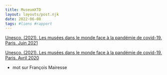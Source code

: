 ```yaml
---
title: MuseumXTD
layout: layouts/post.njk
date: 2022-06-08
tags: #liens #rapport
---
```


[Unesco. (2021). Les musées dans le monde face à la pandémie de covid-19. Paris. Juin 2021](https://unesdoc.unesco.org/ark:/48223/pf0000376729)

[Unesco. (2021). Les musées dans le monde face à la pandémie de covid-19. Paris. Avril 2020](https://unesdoc.unesco.org/ark:/48223/pf0000373530_fre)

+ mot sur François Mairesse